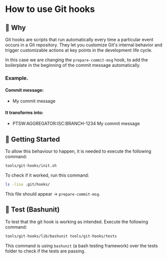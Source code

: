 # How to use Git hooks

## 🧠 Why
Git hooks are scripts that run automatically every time a particular event occurs in a Git repository. They let you customize Git's internal behavior and trigger customizable actions at key points in the development life cycle.

In this case we are changing the `prepare-commit-msg` hook, to add the boilerplate in the beginning of the commit message automatically. 

### Example.
#### Commit message:
- My commit message 
#### It transforms into:
- PTSW:AGGREGATOR:ISC:BRANCH-1234 My commit message

## 🚀 Getting Started
To allow this behaviour to happen, it is needed to execute the following command:
```bash
tools/git-hooks/init.sh
```

To check if it worked, run this command:
```bash
ls -lisa .git/hooks/
```
This file should appear -> `prepare-commit-msg`.

## 🧪 Test (Bashunit)
To test that the git hook is working as intended. Execute the following command:

```bash
tools/git-hooks/lib/bashunit tools/git-hooks/tests
```
This command is using `bashunit` (a bash testing framework) over the tests folder to check if the tests are passing.